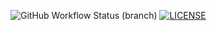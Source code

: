 ![GitHub Workflow Status (branch)](https://img.shields.io/github/actions/workflow/status/parvat07/sem/main.yml?branch=master)
[![LICENSE](https://img.shields.io/github/license/<parvat07>/sem.svg?style=flat-square)](https://github.com/<github-username>/sem/blob/master/LICENSE)
